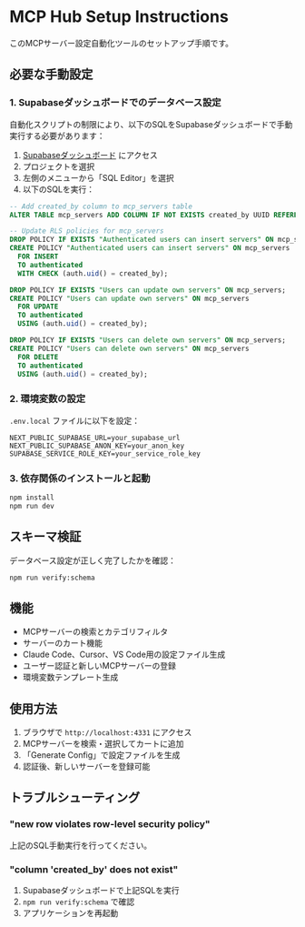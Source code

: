 # MCP Hub Setup Instructions

このMCPサーバー設定自動化ツールのセットアップ手順です。

## 必要な手動設定

### 1. Supabaseダッシュボードでのデータベース設定

自動化スクリプトの制限により、以下のSQLをSupabaseダッシュボードで手動実行する必要があります：

1. [Supabaseダッシュボード](https://supabase.com/dashboard) にアクセス
2. プロジェクトを選択
3. 左側のメニューから「SQL Editor」を選択
4. 以下のSQLを実行：

```sql
-- Add created_by column to mcp_servers table
ALTER TABLE mcp_servers ADD COLUMN IF NOT EXISTS created_by UUID REFERENCES auth.users(id);

-- Update RLS policies for mcp_servers
DROP POLICY IF EXISTS "Authenticated users can insert servers" ON mcp_servers;
CREATE POLICY "Authenticated users can insert servers" ON mcp_servers
  FOR INSERT 
  TO authenticated 
  WITH CHECK (auth.uid() = created_by);

DROP POLICY IF EXISTS "Users can update own servers" ON mcp_servers;
CREATE POLICY "Users can update own servers" ON mcp_servers
  FOR UPDATE 
  TO authenticated 
  USING (auth.uid() = created_by);

DROP POLICY IF EXISTS "Users can delete own servers" ON mcp_servers;
CREATE POLICY "Users can delete own servers" ON mcp_servers
  FOR DELETE 
  TO authenticated 
  USING (auth.uid() = created_by);
```

### 2. 環境変数の設定

`.env.local` ファイルに以下を設定：

```
NEXT_PUBLIC_SUPABASE_URL=your_supabase_url
NEXT_PUBLIC_SUPABASE_ANON_KEY=your_anon_key
SUPABASE_SERVICE_ROLE_KEY=your_service_role_key
```

### 3. 依存関係のインストールと起動

```bash
npm install
npm run dev
```

## スキーマ検証

データベース設定が正しく完了したかを確認：

```bash
npm run verify:schema
```

## 機能

- MCPサーバーの検索とカテゴリフィルタ
- サーバーのカート機能
- Claude Code、Cursor、VS Code用の設定ファイル生成
- ユーザー認証と新しいMCPサーバーの登録
- 環境変数テンプレート生成

## 使用方法

1. ブラウザで `http://localhost:4331` にアクセス
2. MCPサーバーを検索・選択してカートに追加
3. 「Generate Config」で設定ファイルを生成
4. 認証後、新しいサーバーを登録可能

## トラブルシューティング

### "new row violates row-level security policy"

上記のSQL手動実行を行ってください。

### "column 'created_by' does not exist"

1. Supabaseダッシュボードで上記SQLを実行
2. `npm run verify:schema` で確認
3. アプリケーションを再起動